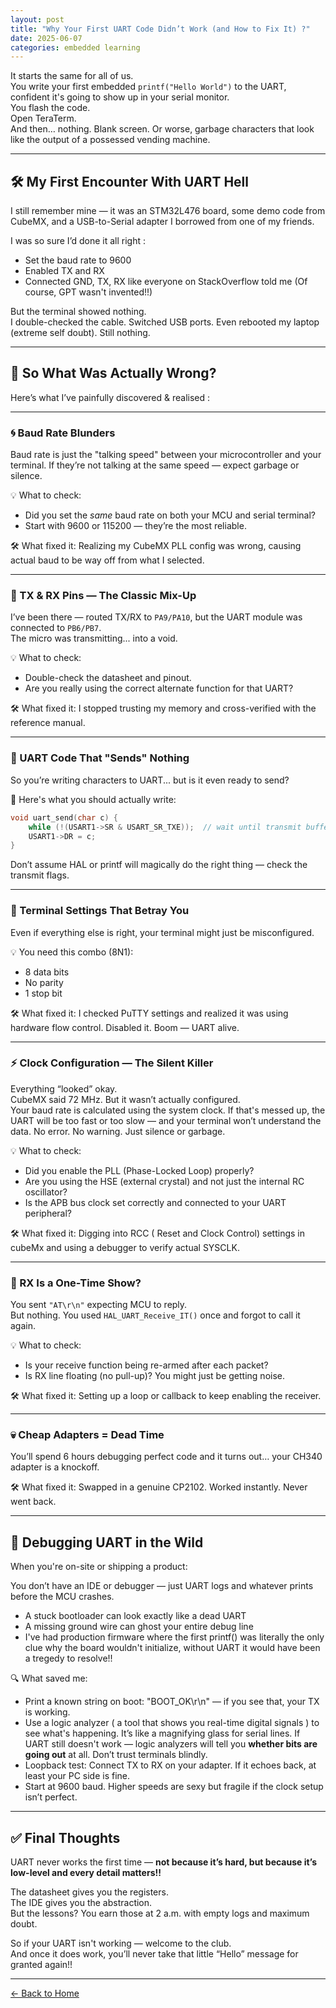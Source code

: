 ```yaml
---
layout: post
title: "Why Your First UART Code Didn’t Work (and How to Fix It) ?"
date: 2025-06-07
categories: embedded learning
---
```


It starts the same for all of us.  
You write your first embedded `printf("Hello World")` to the UART, confident it's going to show up in your serial monitor.  
You flash the code.  
Open TeraTerm.  
And then… nothing. Blank screen. Or worse, garbage characters that look like the output of a possessed vending machine.

---

## 🛠️ My First Encounter With UART Hell

I still remember mine — it was an STM32L476 board, some demo code from CubeMX, and a USB-to-Serial adapter I borrowed from one of my friends.

I was so sure I’d done it all right :
- Set the baud rate to 9600  
- Enabled TX and RX  
- Connected GND, TX, RX like everyone on StackOverflow told me (Of course, GPT wasn't invented!!)

But the terminal showed nothing.  
I double-checked the cable. Switched USB ports. Even rebooted my laptop (extreme self doubt). Still nothing.

---

## 🧩 So What Was Actually Wrong?

Here’s what I’ve painfully discovered & realised :

---

### 🌀 Baud Rate Blunders

Baud rate is just the "talking speed" between your microcontroller and your terminal. If they’re not talking at the same speed — expect garbage or silence.

💡 What to check:
- Did you set the *same* baud rate on both your MCU and serial terminal?
- Start with 9600 or 115200 — they’re the most reliable.

🛠️ What fixed it: Realizing my CubeMX PLL config was wrong, causing actual baud to be way off from what I selected.

---

### 🔌 TX & RX Pins — The Classic Mix-Up

I’ve been there — routed TX/RX to `PA9/PA10`, but the UART module was connected to `PB6/PB7`.  
The micro was transmitting... into a void.

💡 What to check:
- Double-check the datasheet and pinout.  
- Are you really using the correct alternate function for that UART?

🛠️ What fixed it: I stopped trusting my memory and cross-verified with the reference manual.

---

### 🛑 UART Code That "Sends" Nothing

So you’re writing characters to UART... but is it even ready to send?

📎 Here's what you should actually write:
```c
void uart_send(char c) {
    while (!(USART1->SR & USART_SR_TXE));  // wait until transmit buffer is empty
    USART1->DR = c;
}
```

Don’t assume HAL or printf will magically do the right thing — check the transmit flags.

---

### 🧠 Terminal Settings That Betray You

Even if everything else is right, your terminal might just be misconfigured.

💡 You need this combo (8N1):
- 8 data bits  
- No parity  
- 1 stop bit

🛠️ What fixed it: I checked PuTTY settings and realized it was using hardware flow control. Disabled it. Boom — UART alive.

---

### ⚡ Clock Configuration — The Silent Killer

Everything “looked” okay.  
CubeMX said 72 MHz. But it wasn’t actually configured.  
Your baud rate is calculated using the system clock. If that's messed up, the UART will be too fast or too slow — and your terminal won’t understand the data.
No error. No warning. Just silence or garbage.

💡 What to check:
- Did you enable the PLL (Phase-Locked Loop) properly?
- Are you using the HSE (external crystal) and not just the internal RC oscillator?
- Is the APB bus clock set correctly and connected to your UART peripheral?

🛠️ What fixed it: Digging into RCC ( Reset and Clock Control)  settings in cubeMx and using a debugger to verify actual SYSCLK. 

---

### 🎯 RX Is a One-Time Show?

You sent `"AT\r\n"` expecting MCU to reply.  
But nothing. You used `HAL_UART_Receive_IT()` once and forgot to call it again.

💡 What to check:
- Is your receive function being re-armed after each packet?
- Is RX line floating (no pull-up)? You might just be getting noise.

🛠️ What fixed it: Setting up a loop or callback to keep enabling the receiver.

---

### 💀 Cheap Adapters = Dead Time

You’ll spend 6 hours debugging perfect code and it turns out… your CH340 adapter is a knockoff.

🛠️ What fixed it: Swapped in a genuine CP2102. Worked instantly. Never went back.

---

## 🧪 Debugging UART in the Wild

When you're on-site or shipping a product:

You don’t have an IDE or debugger — just UART logs and whatever prints before the MCU crashes.
- A stuck bootloader can look exactly like a dead UART
- A missing ground wire can ghost your entire debug line
- I've had production firmware where the first printf() was literally the only clue why the board wouldn't initialize, without UART it would have been a tregedy to resolve!!

🔍 What saved me:

- Print a known string on boot: "BOOT_OK\r\n" — if you see that, your TX is working.
- Use a logic analyzer ( a tool that shows you real-time digital signals ) to see what's happening. It’s like a magnifying glass for serial lines. If UART still doesn't work — logic analyzers will tell you **whether bits are going out** at all. Don’t trust terminals blindly.
- Loopback test: Connect TX to RX on your adapter. If it echoes back, at least your PC side is fine.
- Start at 9600 baud. Higher speeds are sexy but fragile if the clock setup isn’t perfect.

---

## ✅ Final Thoughts

UART never works the first time — **not because it’s hard, but because it’s low-level and every detail matters!!**

The datasheet gives you the registers.  
The IDE gives you the abstraction.  
But the lessons? You earn those at 2 a.m. with empty logs and maximum doubt.

So if your UART isn't working — welcome to the club.  
And once it does work, you’ll never take that little “Hello” message for granted again!!

---

[← Back to Home](/techvidhi.in/)
